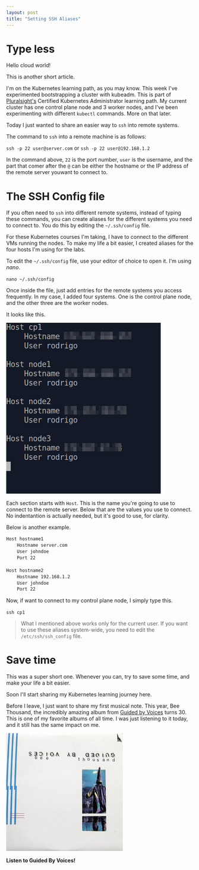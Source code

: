 ```yaml
---
layout: post
title: "Setting SSH Aliases"
---
```

# Type less

Hello cloud world!

This is another short article.

I'm on the Kubernetes learning path, as you may know. This week I've experimented bootstrapping a cluster with kubeadm. This is part of [Pluralsight's](https://pluralsight.com/) Certified Kubernetes Administrator learning path. My current cluster has one control plane node and 3 worker nodes, and I've been experimenting with different `kubectl` commands. More on that later.

Today I just wanted to share an easier way to `ssh` into remote systems.

The command to `ssh` into a remote machine is as follows:

`ssh -p 22 user@server.com` or `ssh -p 22 user@192.168.1.2`

In the command above, `22` is the port number, `user` is the username, and the part that comer after the `@` can be either the hostname or the IP address of the remote server youwant to connect to.

# The SSH Config file

If you often need to `ssh` into different remote systems, instead of typing these commands, you can create aliases for the different systems you need to connect to. You do this by editing the `~/.ssh/config` file.

For these Kubernetes courses I'm taking, I have to connect to the different VMs running the nodes. To make my life a bit easier, I created aliases for the four hosts I'm using for the labs.

To edit the `~/.ssh/config` file, use your editor of choice to open it. I'm using *nano*.

`nano ~/.ssh/config`

Once inside the file, just add entries for the remote systems you access frequently. In my case, I added four systems. One is the control plane node, and the other three are the worker nodes.

It looks like this.

![ssh config](../assets/images/sshconfigfile.png)

Each section starts with `Host`. This is the name you're going to use to connect to the remote server. Below that are the values you use to connect. No indentantion is actually needed, but it's good to use, for clarity.

Below is another example. 

```bash
Host hostname1
    Hostname server.com
    User johndoe
    Port 22

Host hostname2
    Hostname 192.168.1.2
    User johndoe
    Port 22
```
Now, if want to connect to my control plane node, I simply type this.

`ssh cp1`

>What I mentioned above works only for the current user. If you want to use these aliases system-wide, you need to edit the `/etc/ssh/ssh_config` file.

# Save time

This was a super short one. Whenever you can, try to save some time, and make your life a bit easier.

Soon I'll start sharing my Kubernetes learning journey here.

Before I leave, I just want to share my first musical note. This year, Bee Thousand, the incredibly amazing album from [Guided by Voices](https://www.guidedbyvoices.com/) turns 30. This is one of my favorite albums of all time. I was just listening to it today, and it still has the same impact on me.

![Bee Thousand](../assets/images/Bee_Thousand.jpg)

**Listen to Guided By Voices!**



